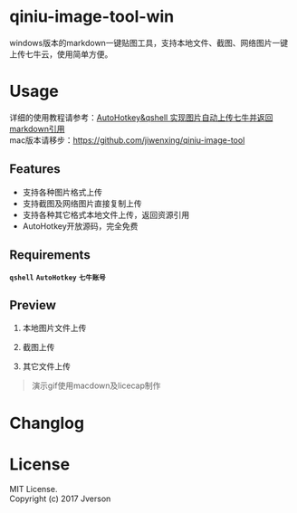 # qiniu-image-tool-win
windows版本的markdown一键贴图工具，支持本地文件、截图、网络图片一键上传七牛云，使用简单方便。

# Usage
详细的使用教程请参考：[AutoHotkey&qshell 实现图片自动上传七牛并返回markdown引用](http://jverson.com/2016/08/30/autohotkey-markdown-uploadImage/)  
mac版本请移步：https://github.com/jiwenxing/qiniu-image-tool

## Features
- 支持各种图片格式上传
- 支持截图及网络图片直接复制上传
- 支持各种其它格式本地文件上传，返回资源引用
- AutoHotkey开放源码，完全免费

## Requirements
**`qshell`**   **`AutoHotkey`** **`七牛账号`**

## Preview
1. 本地图片文件上传 <br/>


2. 截图上传  <br/>


3. 其它文件上传  <br/>


> 演示gif使用macdown及licecap制作


# Changlog



# License
MIT License.     
Copyright (c) 2017 Jverson
